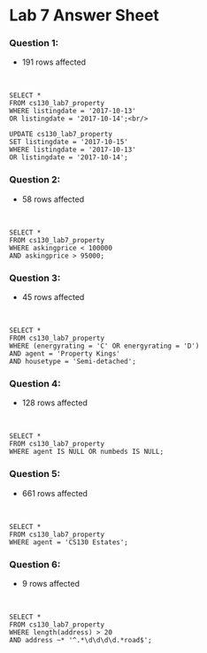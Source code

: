 # Lab 7 Answer Sheet

### Question 1:
- 191 rows affected 
<br />

    SELECT *
    FROM cs130_lab7_property
    WHERE listingdate = '2017-10-13'
    OR listingdate = '2017-10-14';<br/>

    UPDATE cs130_lab7_property
    SET listingdate = '2017-10-15'
    WHERE listingdate = '2017-10-13'
    OR listingdate = '2017-10-14';

### Question 2:
- 58 rows affected
<br/>

    SELECT *
    FROM cs130_lab7_property
    WHERE askingprice < 100000
    AND askingprice > 95000;

### Question 3:
- 45 rows affected
<br/>

    SELECT *
    FROM cs130_lab7_property
    WHERE (energyrating = 'C' OR energyrating = 'D')
    AND agent = 'Property Kings'
    AND housetype = 'Semi-detached';

### Question 4:
- 128 rows affected
<br/>

    SELECT *
    FROM cs130_lab7_property
    WHERE agent IS NULL OR numbeds IS NULL;

### Question 5:
- 661 rows affected
<br/>

    SELECT *
    FROM cs130_lab7_property
    WHERE agent = 'CS130 Estates';

### Question 6:
- 9 rows affected
<br/>

    SELECT *
    FROM cs130_lab7_property
    WHERE length(address) > 20
    AND address ~* '^.*\d\d\d\d.*road$';